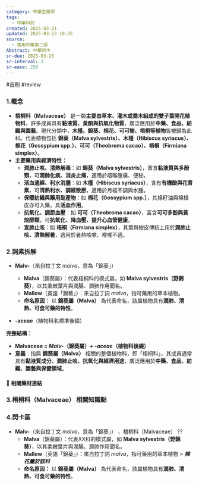```yaml
---
category: 中藥生藥學
tags:
  - 中藥科別
created: 2025-03-21
updated: 2025-03-23 19:35
source:
  - 常用中藥第二版
Abstract: 中藥詞卡
sr-due: 2025-03-26
sr-interval: 3
sr-ease: 250
---
```

#首刷 #review
### 1.概念
- **梧桐科（Malvaceae）** 是一類**主要由草本、灌木或喬木組成的雙子葉開花植物科**，許多成員具有**黏液質、黃酮與抗氧化物質**，廣泛應用於**中藥、食品、紡織與園藝**。現代分類中，**木槿、錦葵、棉花、可可樹、梧桐等植物**皆被歸為此科。代表植物包括 **錦葵（Malva sylvestris）、木槿（Hibiscus syriacus）、棉花（Gossypium spp.）、可可（Theobroma cacao）、梧桐（Firmiana simplex）**。  
- **主要藥用與經濟特性：**  
  - **潤肺止咳、清熱解毒**：如 **錦葵（Malva sylvestris）**，富含**黏液質與多酚類**，可**潤肺化痰、消炎止痛**，適用於咽喉腫痛、便秘。  
  - **活血通經、利水消腫**：如 **木槿（Hibiscus syriacus）**，含有**有機酸與花青素**，可**清熱利水、調經散瘀**，適用於月經不調與水腫。  
  - **保暖紡織與藥用副產物**：如 **棉花（Gossypium spp.）**，其棉籽油與棉根皮亦可入藥，具**活血作用**。  
  - **抗氧化、調節血壓**：如 **可可（Theobroma cacao）**，富含**可可多酚與黃烷醇類**，可**抗氧化、降血壓、提升心血管健康**。  
  - **宣肺止咳**：如 **梧桐（Firmiana simplex）**，其葉與樹皮傳統上用於**潤肺止咳、清熱解暑**，適用於暑熱咳嗽、喉嚨不適。

### 2.詞素拆解
- **Malv-**（來自拉丁文 *malva*，意為「錦葵」）  
  - **Malva**（錦葵屬）：代表梧桐科的模式屬，如 **Malva sylvestris（野錦葵）**，以其柔嫩葉片與潤腸、潤肺作用聞名。  
  - **Mallow**（英語「錦葵」）：來自拉丁詞 *malva*，指可藥用的草本植物。  
  - **命名原因：** 以 **錦葵屬（Malva）** 為代表命名，該屬植物具有**潤肺、清熱、可食可藥的特性**。  

- **-aceae**（植物科名標準後綴） 

**完整結構：**
- **Malvaceae = *Malv-*（錦葵屬）+ *-aceae*（植物科後綴）**  
- **意義**：指與 **錦葵屬（Malva）** 相關的整個植物科，即「梧桐科」，其成員通常具有**黏液質成分、潤肺止咳、抗氧化與經濟用途**，廣泛應用於**中藥、食品、紡織、園藝與保健領域**。  

#### 📌 相關藥材連結




### 3.梧桐科（Malvaceae） 相關知識點




### 4.閃卡區

- **Malv-**（來自拉丁文 *malva*，意為「錦葵」）  、梧桐科（Malvaceae）
  ??
  - **Malva**（錦葵屬）：代表XX科的模式屬，如 **Malva sylvestris（野錦葵）**，以其柔嫩葉片與潤腸、潤肺作用聞名。  
  - **Mallow**（英語「錦葵」）：來自拉丁詞 *malva*，指可藥用的草本植物 > ***棉花屬於該科***
  - **命名原因：** 以 **錦葵屬（Malva）** 為代表命名，該屬植物具有**潤肺、清熱、可食可藥的特性**。  
  
